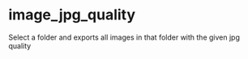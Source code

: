# image_jpg_quality
Select a folder and exports all images in that folder with the given jpg quality
